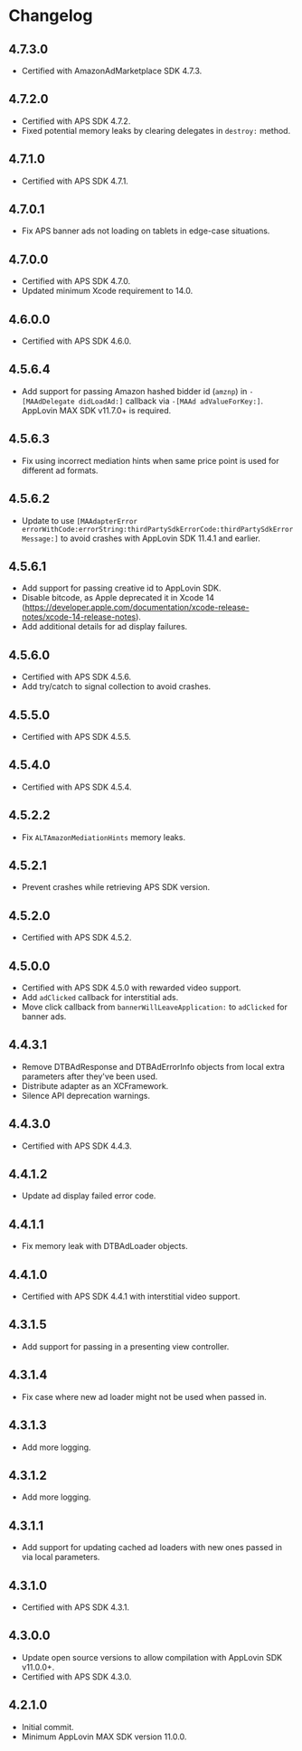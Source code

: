 # Changelog

## 4.7.3.0
* Certified with AmazonAdMarketplace SDK 4.7.3.

## 4.7.2.0
* Certified with APS SDK 4.7.2.
* Fixed potential memory leaks by clearing delegates in `destroy:` method.   

## 4.7.1.0
* Certified with APS SDK 4.7.1.

## 4.7.0.1
* Fix APS banner ads not loading on tablets in edge-case situations.

## 4.7.0.0
* Certified with APS SDK 4.7.0.
* Updated minimum Xcode requirement to 14.0.

## 4.6.0.0
* Certified with APS SDK 4.6.0.

## 4.5.6.4
* Add support for passing Amazon hashed bidder id (`amznp`) in `-[MAAdDelegate didLoadAd:]` callback via `-[MAAd adValueForKey:]`. AppLovin MAX SDK v11.7.0+ is required.

## 4.5.6.3
* Fix using incorrect mediation hints when same price point is used for different ad formats.

## 4.5.6.2
* Update to use `[MAAdapterError errorWithCode:errorString:thirdPartySdkErrorCode:thirdPartySdkErrorMessage:]` to avoid crashes with AppLovin SDK 11.4.1 and earlier.

## 4.5.6.1
* Add support for passing creative id to AppLovin SDK.
* Disable bitcode, as Apple deprecated it in Xcode 14 (https://developer.apple.com/documentation/xcode-release-notes/xcode-14-release-notes).
* Add additional details for ad display failures. 

## 4.5.6.0
* Certified with APS SDK 4.5.6. 
* Add try/catch to signal collection to avoid crashes.

## 4.5.5.0
* Certified with APS SDK 4.5.5.

## 4.5.4.0
* Certified with APS SDK 4.5.4.

## 4.5.2.2
* Fix `ALTAmazonMediationHints` memory leaks.

## 4.5.2.1
* Prevent crashes while retrieving APS SDK version.

## 4.5.2.0
* Certified with APS SDK 4.5.2.

## 4.5.0.0
* Certified with APS SDK 4.5.0 with rewarded video support.
* Add `adClicked` callback for interstitial ads.
* Move click callback from `bannerWillLeaveApplication:` to `adClicked` for banner ads.

## 4.4.3.1
* Remove DTBAdResponse and DTBAdErrorInfo objects from local extra parameters after they've been used.
* Distribute adapter as an XCFramework.
* Silence API deprecation warnings.

## 4.4.3.0
* Certified with APS SDK 4.4.3.

## 4.4.1.2
* Update ad display failed error code.

## 4.4.1.1
* Fix memory leak with DTBAdLoader objects.

## 4.4.1.0
* Certified with APS SDK 4.4.1 with interstitial video support.

## 4.3.1.5
* Add support for passing in a presenting view controller.

## 4.3.1.4
* Fix case where new ad loader might not be used when passed in.

## 4.3.1.3
* Add more logging.

## 4.3.1.2
* Add more logging.

## 4.3.1.1
* Add support for updating cached ad loaders with new ones passed in via local parameters.

## 4.3.1.0
* Certified with APS SDK 4.3.1.

## 4.3.0.0
* Update open source versions to allow compilation with AppLovin SDK v11.0.0+.
* Certified with APS SDK 4.3.0.

## 4.2.1.0
* Initial commit.
* Minimum AppLovin MAX SDK version 11.0.0.
